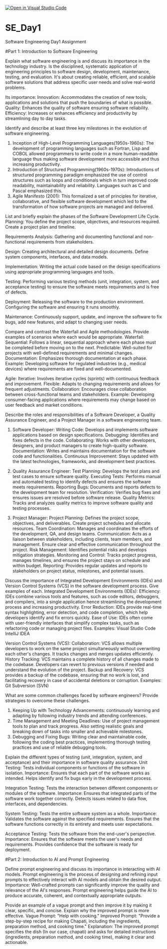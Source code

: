 [![Open in Visual Studio Code](https://classroom.github.com/assets/open-in-vscode-2e0aaae1b6195c2367325f4f02e2d04e9abb55f0b24a779b69b11b9e10269abc.svg)](https://classroom.github.com/online_ide?assignment_repo_id=18397189&assignment_repo_type=AssignmentRepo)
# SE_Day1
Software Engineering Day1 Assignment

#Part 1: Introduction to Software Engineering

Explain what software engineering is and discuss its importance in the technology industry.
Is the disciplined, systematic application of engineering principles to software design, development, maintenance, testing, and evaluation. It's about creating reliable, efficient, and scalable software solutions that address specific user needs and solve real-world problems.

Its importance:
Innovation: Accommodates the creation of new tools, applications and solutions that push the boundaries of what is possible. 
Quality: Enhances the quality of software ensuring software reliability.
Efficiency: Increases or enhances efficiency and productivity by streamlining day to day tasks.


Identify and describe at least three key milestones in the evolution of software engineering.
1. Inception of High-Level Programming Languages(1950s-1960s): The development of programming languages such as Fortran, Lisp and COBOL allowed programmers to write code in a more human-readable language thus making software development more accessible and thus increasing productivity.
2. Introduction of Structured Programming(1960s-1970s): Introductions of structured programming paradigm emphasized the use of control structures such as loops and conditionals which in turn improved code readability, maintainability and reliability. Languages such as C and Pascal emphasized this.
3. Agile Manifesto (2001): This formalized a set of principles for iterative, collaborative, and flexible software development which led to the transformation of how software projects are managed and delivered.


List and briefly explain the phases of the Software Development Life Cycle.
Planning: You define the project scope, objectives, and resources required. Create a project plan and timeline.

Requirements Analysis: Gathering and documenting functional and non-functional requirements from stakeholders.

Design: Creating architectural and detailed design documents. Define system components, interfaces, and data models.

Implementation: Writing the actual code based on the design specifications using appropriate programming languages and tools.

Testing: Performing various testing methods (unit, integration, system, and acceptance testing) to ensure the software meets requirements and is free of defects.

Deployment: Releasing the software to the production environment. Configuring the software and ensuring it runs smoothly.

Maintenance: Continuously support, update, and improve the software to fix bugs, add new features, and adapt to changing user needs.


Compare and contrast the Waterfall and Agile methodologies. Provide examples of scenarios where each would be appropriate.
Waterfall:
Sequential: Follows a linear, sequential approach where each phase must be completed before moving on to the next.
Predictable: Well-suited for projects with well-defined requirements and minimal changes.
Documentation: Emphasizes thorough documentation at each phase.
Example: Developing software for regulated industries (e.g., medical devices) where requirements are fixed and well-documented.

Agile:
Iterative: Involves iterative cycles (sprints) with continuous feedback and improvement.
Flexible: Adapts to changing requirements and allows for frequent adjustments.
Collaboration: Encourages close collaboration between cross-functional teams and stakeholders.
Example: Developing consumer-facing applications where requirements may change based on user feedback and market conditions.


Describe the roles and responsibilities of a Software Developer, a Quality Assurance Engineer, and a Project Manager in a software engineering team.
1. Software Developer:
Writing Code: Develops and implements software applications based on design specifications.
Debugging: Identifies and fixes defects in the code.
Collaborating: Works with other developers, designers, and product managers to create high-quality software.
Documentation: Writes and maintains documentation for the software code and functionalities.
Continuous Improvement: Stays updated with the latest technologies, frameworks, and development best practices.

2. Quality Assurance Engineer:
Test Planning: Develops the test plans and test cases to ensure software quality.
Executing Tests: Performs manual and automated testing to identify defects and ensures the software meets requirements.
Reporting Bugs: Documents and reports defects to the development team for resolution.
Verification: Verifies bug fixes and ensures issues are resolved before software release.
Quality Metrics: Tracks and analyzes quality metrics to improve software quality and testing processes.

3. Project Manager:
Project Planning: Defines the project scope, objectives, and deliverables. Create project schedules and allocate resources.
Team Coordination: Manages and coordinates the efforts of the development, QA, and design teams.
Communication: Acts as a liaison between stakeholders, including clients, team members, and management. Ensure clear and effective communication throughout the project.
Risk Management: Identifies potential risks and develops mitigation strategies.
Monitoring and Control: Tracks project progress, manages timelines, and ensures the project stays on schedule and within budget.
Reporting: Provides regular updates and reports to stakeholders on project status, milestones, and potential issues.


Discuss the importance of Integrated Development Environments (IDEs) and Version Control Systems (VCS) in the software development process. Give examples of each.
Integrated Development Environments (IDEs):
Efficiency: IDEs combine various tools and features, such as code editors, debuggers, and compilers, into a single application hence streamlining the development process and increasing productivity.
Error Reduction: IDEs provide real-time syntax highlighting, error detection, and code completion, which help developers identify and fix errors quickly.
Ease of Use: IDEs often come with user-friendly interfaces that simplify complex tasks, such as refactoring code or managing project files.
Examples:
Visual Studio Code
IntelliJ IDEA

Version Control Systems (VCS):
Collaboration: VCS allows multiple developers to work on the same project simultaneously without overwriting each other's changes. It tracks changes and merges updates efficiently.
History Tracking: VCS maintains a complete history of all changes made to the codebase. Developers can revert to previous versions if needed and understand the evolution of the project.
Backup and Recovery: VCS provides a backup of the codebase, ensuring that no work is lost, and facilitating recovery in case of accidental deletions or corruption.
Examples:
Git
Subversion (SVN)


What are some common challenges faced by software engineers? Provide strategies to overcome these challenges.
1. Keeping Up with Technology Advancements: continuously learning and adapting by following industry trends and attending conferences.
2. Time Management and Meeting Deadlines: Use of project management tools to plan and track progress. Also setting realistic goals and breaking down of tasks into smaller and achievable milestones.
3. Debugging and Fixing Bugs: Writing clear and maintainable code, following the coding best practices, implementing thorough testing practices and use of reliable debugging tools.
   

Explain the different types of testing (unit, integration, system, and acceptance) and their importance in software quality assurance.
Unit Testing: Tests individual components or functions of the software in isolation.
Importance: Ensures that each part of the software works as intended. Helps identify and fix bugs early in the development process.

Integration Testing: Tests the interaction between different components or modules of the software.
Importance: Ensures that integrated parts of the software work together correctly. Detects issues related to data flow, interfaces, and dependencies.

System Testing: Tests the entire software system as a whole.
Importance: Validates the software against the specified requirements. Ensures that the software functions correctly in its entirety and meets user expectations.

Acceptance Testing: Tests the software from the end-user's perspective.
Importance: Ensures that the software meets the user's needs and requirements. Provides confidence that the software is ready for deployment.


#Part 2: Introduction to AI and Prompt Engineering


Define prompt engineering and discuss its importance in interacting with AI models.
Prompt engineering is the process of designing and refining input prompts to effectively interact with AI models and obtain the desired output.
Importance: Well-crafted prompts can significantly improve the quality and relevance of the AI's responses. Prompt engineering helps guide the AI to produce accurate, coherent, and contextually appropriate outputs.


Provide an example of a vague prompt and then improve it by making it clear, specific, and concise. Explain why the improved prompt is more effective.
Vague Prompt: "Help with cooking."
Improved Prompt: "Provide a step-by-step recipe for making Chapati, including the ingredients, preparation method, and cooking time."
Explanation: The improved prompt specifies the dish (In our case, chapati) and asks for detailed instructions (ingredients, preparation method, and cooking time), making it clear and actionable.
